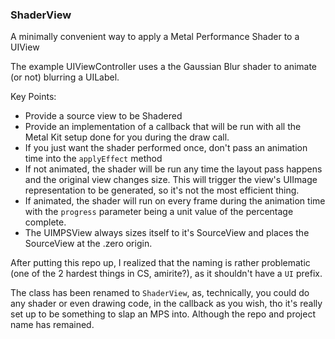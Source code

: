 ### ShaderView

A minimally convenient way to apply a Metal Performance Shader to a UIView

The example UIViewController uses a the Gaussian Blur shader to animate (or not) blurring a UILabel.

Key Points:
 * Provide a source view to be Shadered
 * Provide an implementation of a callback that will be run with all the Metal Kit setup done for you during the draw call.
 * If you just want the shader performed once, don't pass an animation time into the `applyEffect` method
 * If not animated, the shader will be run any time the layout pass happens and the original view changes size. This will trigger the view's UIImage representation to be generated, so it's not the most efficient thing.
 * If animated, the shader will run on every frame during the animation time with the `progress` parameter being a unit value of the percentage complete.
 * The UIMPSView always sizes itself to it's SourceView and places the SourceView at the .zero origin.

After putting this repo up, I realized that the naming is rather problematic (one of the 2 hardest things in CS, amirite?), as it shouldn't have a `UI` prefix.

The class has been renamed to `ShaderView`, as, technically, you could do any shader or even drawing code, in the callback as you wish, tho it's really set up to be something to slap an MPS into. Although the repo and project name has remained.
